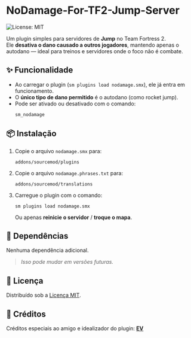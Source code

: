 # NoDamage-For-TF2-Jump-Server

![License: MIT](https://img.shields.io/badge/License-MIT-yellow.svg)

Um plugin simples para servidores de **Jump** no Team Fortress 2.  
Ele **desativa o dano causado a outros jogadores**, mantendo apenas o autodano — ideal para treinos e servidores onde o foco não é combate.

## ✨ Funcionalidade

- Ao carregar o plugin (`sm plugins load nodamage.smx`), ele já entra em funcionamento.
- O **único tipo de dano permitido** é o autodano (como rocket jump).
- Pode ser ativado ou desativado com o comando:  
  ```
  sm_nodamage
  ```

## 📦 Instalação

1. Copie o arquivo `nodamage.smx` para:
   ```
   addons/sourcemod/plugins
   ```
2. Copie o arquivo `nodamage.phrases.txt` para:
   ```
   addons/sourcemod/translations
   ```
3. Carregue o plugin com o comando:
   ```
   sm plugins load nodamage.smx
   ```
   Ou apenas **reinicie o servidor** / **troque o mapa**.

## 🧩 Dependências

Nenhuma dependência adicional.  
> *Isso pode mudar em versões futuras.*

## 📄 Licença

Distribuído sob a [Licença MIT](LICENSE).

## 🙏 Créditos

Créditos especiais ao amigo e idealizador do plugin: **[EV](http://steamcommunity.com/profiles/76561198073154044)**

